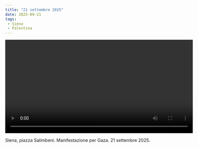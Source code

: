 ```yaml
---
title: "21 settembre 2025"
date: 2025-09-21
tags:
 - Siena
 - Palestina
---
```


<video controls width="600">
  <source src="/video/20250921-Siena.mp4" type="video/mp4">
  Il tuo browser non supporta il tag video.
</video>



Siena, piazza Salimbeni. Manifestazione per Gaza. 21 settembre 2025.
